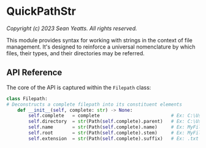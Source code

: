 QuickPathStr
========

*Copyright (c) 2023 Sean Yeatts. All rights reserved.*

This module provides syntax for working with strings in the context of file
management. It's designed to reinforce a universal nomenclature by which files,
their types, and their directories may be referred.

API Reference
-------------
The core of the API is captured within the ```Filepath``` class:

```python
class Filepath:
# Deconstructs a complete filepath into its constituent elements
    def __init__(self, complete: str) -> None:
        self.complete   = complete                          # Ex: C:\Users\myself\Desktop\MyFile.txt
        self.directory  = str(Path(self.complete).parent)   # Ex: C:\Users\myself\Desktop
        self.name       = str(Path(self.complete).name)     # Ex: MyFile.txt
        self.root       = str(Path(self.complete).stem)     # Ex: MyFile
        self.extension  = str(Path(self.complete).suffix)   # Ex: .txt
```
